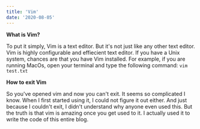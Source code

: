 ```yaml
---
title: 'Vim'
date: '2020-08-05'
---
```


**What is Vim?**

To put it simply, Vim is a text editor. But it's not just like any other text editor. Vim is highly configurable and effiecient text editor. If you have a Unix system, chances are that you have Vim installed. For example, if you are running MacOs, open your terminal and type the following command: `vim test.txt`

**How to exit Vim**

So you've opened vim and now you can't exit. It seems so complicated I know. When I first started using it, I could not figure it out either. And just because I couldn't exit, I didn't understand why anyone even used this. But the truth is that vim is amazing once you get used to it. I actually used it to write the code of this entire blog.
